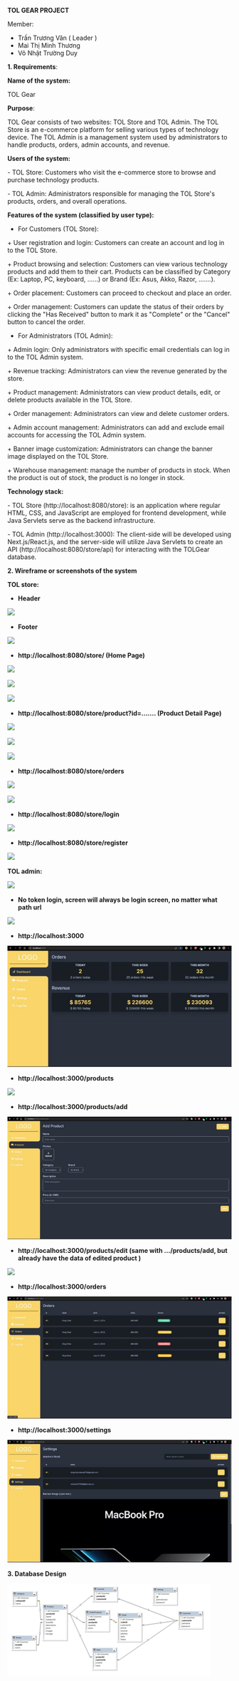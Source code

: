 **TOL GEAR PROJECT**

Member:

- Trần Trương Văn ( Leader ) 
- Mai Thị Minh Thương 
- Võ Nhật Trường Duy

**1. Requirements**: 

**Name of the system:** 

TOL Gear

**Purpose**: 

TOL Gear consists of two websites: TOL Store and TOL Admin. The TOL Store is an e-commerce platform for selling various types of technology device. The TOL Admin is a management system used by administrators to handle products, orders, admin accounts, and revenue.

**Users of the system:**

\- TOL Store: Customers who visit the e-commerce store to browse and purchase technology products.

\- TOL Admin: Administrators responsible for managing the TOL Store's products, orders, and overall operations.

**Features of the system (classified by user type):**

- For Customers (TOL Store):

\+ User registration and login: Customers can create an account and log in to the TOL Store.

\+ Product browsing and selection: Customers can view various technology products and add them to their cart. Products can be classified by Category (Ex: Laptop, PC, keyboard, ......) or Brand (Ex: Asus, Akko, Razor, .......).

\+ Order placement: Customers can proceed to checkout and place an order.

\+ Order management: Customers can update the status of their orders by clicking the "Has Received" button to mark it as "Complete" or the "Cancel" button to cancel the order.

- For Administrators (TOL Admin):

\+ Admin login: Only administrators with specific email credentials can log in to the TOL Admin system.

\+ Revenue tracking: Administrators can view the revenue generated by the store.

\+ Product management: Administrators can view product details, edit, or delete products available in the TOL Store.

\+ Order management: Administrators can view and delete customer orders.

\+ Admin account management: Administrators can add and exclude email accounts for accessing the TOL Admin system.

\+ Banner image customization: Administrators can change the banner image displayed on the TOL Store.

\+ Warehouse management: manage the number of products in stock. When the product is out of stock, the product is no longer in stock.

**Technology stack:**

\- TOL Store (http://localhost:8080/store): is an application where regular HTML, CSS, and JavaScript are employed for frontend development, while Java Servlets serve as the backend infrastructure.

\- TOL Admin (http://localhost:3000): The client-side will be developed using Next.js/React.js, and the server-side will utilize Java Servlets to create an API (http://localhost:8080/store/api) for interacting with the TOLGear database.

**2. Wireframe or screenshots of the system** 

**TOL store:**

- **Header**

![](./wireframe/Aspose.Words.1421c8ff-42c0-4d8a-abb8-a6b5f341b335.001.png)




- **Footer**

![](./wireframe/Aspose.Words.1421c8ff-42c0-4d8a-abb8-a6b5f341b335.002.png)




- **http://localhost:8080/store/ (Home Page)** 


![](./wireframe/Aspose.Words.1421c8ff-42c0-4d8a-abb8-a6b5f341b335.003.png)

![](./wireframe/Aspose.Words.1421c8ff-42c0-4d8a-abb8-a6b5f341b335.004.png)

![](./wireframe/Aspose.Words.1421c8ff-42c0-4d8a-abb8-a6b5f341b335.005.png)














- **http://localhost:8080/store/product?id=....... (Product Detail Page)**

![](./wireframe/Aspose.Words.1421c8ff-42c0-4d8a-abb8-a6b5f341b335.006.png)


![](./wireframe/Aspose.Words.1421c8ff-42c0-4d8a-abb8-a6b5f341b335.007.png)

![](./wireframe/Aspose.Words.1421c8ff-42c0-4d8a-abb8-a6b5f341b335.008.png)








- **http://localhost:8080/store/orders**


![](./wireframe/Aspose.Words.1421c8ff-42c0-4d8a-abb8-a6b5f341b335.009.png)

![](./wireframe/Aspose.Words.1421c8ff-42c0-4d8a-abb8-a6b5f341b335.010.png)



- **http://localhost:8080/store/login**

![](./wireframe/Aspose.Words.1421c8ff-42c0-4d8a-abb8-a6b5f341b335.011.png)











- **http://localhost:8080/store/register**

![](./wireframe/Aspose.Words.1421c8ff-42c0-4d8a-abb8-a6b5f341b335.012.png)









**TOL admin:**

![](./wireframe/Aspose.Words.1421c8ff-42c0-4d8a-abb8-a6b5f341b335.013.png)


- **No token login, screen will always be login screen, no matter what path url**

![](./wireframe/Aspose.Words.1421c8ff-42c0-4d8a-abb8-a6b5f341b335.014.png)









- **http://localhost:3000**

![](./wireframe/Aspose.Words.1421c8ff-42c0-4d8a-abb8-a6b5f341b335.015.jpeg)

- **http://localhost:3000/products**

![](./wireframe/Aspose.Words.1421c8ff-42c0-4d8a-abb8-a6b5f341b335.016.png)









- **http://localhost:3000/products/add**

![](./wireframe/Aspose.Words.1421c8ff-42c0-4d8a-abb8-a6b5f341b335.017.jpeg)


- **http://localhost:3000/products/edit (same with …/products/add, but already have the data of edited product )**

![](./wireframe/Aspose.Words.1421c8ff-42c0-4d8a-abb8-a6b5f341b335.018.png)


- **http://localhost:3000/orders**

![](./wireframe/Aspose.Words.1421c8ff-42c0-4d8a-abb8-a6b5f341b335.019.jpeg)





- **http://localhost:3000/settings**

![](./wireframe/Aspose.Words.1421c8ff-42c0-4d8a-abb8-a6b5f341b335.020.jpeg)





**3. Database Design** 


![](./wireframe/Aspose.Words.1421c8ff-42c0-4d8a-abb8-a6b5f341b335.021.png)




